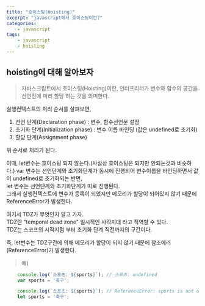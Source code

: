 ```yaml
--- 
title: "호이스팅(Hoisting)" 
excerpt: "javascript에서 호이스팅이란?"
categories: 
    - javascript
tags: 
    - javascript 
    - hoisting
--- 
```

## hoisting에 대해 알아보자

> 자바스크립트에서 호이스팅(Hoisting)이란, 인터프리터가 변수와 함수의 공간을 선언전에 미리 할당 하는 것을 의미한다.

실행컨텍스트의 처리 순서를 살펴보면,  
1. 선언 단계(Declaration phase) : 변수, 함수선언문 설정
2. 초기화 단계(Initialization phase) : 변수 이름 바인딩 (값은 undefined로 초기화)
3. 할당 단계(Assignment phase)

위 순서로 처리가 된다.

이때, let변수는 호이스팅 되지 않는다.(사실상 호이스팅은 되지만 안되는것과 비슷하다.)
var 변수는 선언단계와 초기화단계가 동시에 진행되어 변수이름을 바인딩하면서 값이 undefined로 초기화되는 반면,  
let 변수는 선언단계와 초기화단계가 따로 진행된다.  
그래서 실행컨텍스트에 변수가 등록이 되었지만 메모리가 할당이 되어있지 않기 때문에 ReferenceError가 발생한다.

여기서 TDZ가 무엇인지 알고 가자.  
TDZ란 "temporal dead zone" 일시적인 사각지대 라고 직역할 수 있다.  
TDZ는 스코프의 시작지점 부터 초기화 단계 직전까지의 구간이다.  

즉, let변수는 TDZ구간에 의해 메모리가 할당이 되지 않기 때문에 참조에러(ReferenceError)가 발생한다.

> 예)

```javascript
    console.log(`스포츠: ${sports}`); // 스포츠: undefined
    var sports = '축구';

    console.log(`스포츠: ${sports}`); // ReferenceError: sports is not defined
    let sports = '축구';
```